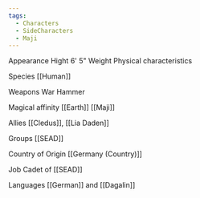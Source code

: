 ```yaml
---
tags:
  - Characters
  - SideCharacters
  - Maji
---
```

Appearance
Hight 6' 5"
Weight
Physical characteristics

Species
[[Human]]

Weapons
War Hammer

Magical affinity
[[Earth]] [[Maji]]

Allies
[[Cledus]], [[Lia Daden]]

Groups
[[SEAD]]

Country of Origin
[[Germany (Country)]]

Job
Cadet of [[SEAD]]

Languages
[[German]] and [[Dagalin]]
